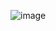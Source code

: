
![image](https://user-images.githubusercontent.com/23616987/123049899-08291080-d43b-11eb-8b50-a61024b8932b.png)
